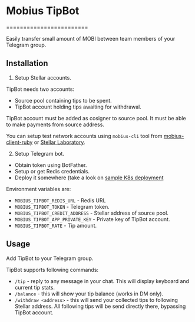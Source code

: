 # Mobius TipBot
========================

Easily transfer small amount of MOBI between team members of your Telegram group.

## Installation

1. Setup Stellar accounts.

TipBot needs two accounts:

* Source pool containing tips to be spent.
* TipBot account holding tips awaiting for withdrawal.

TipBot account must be added as cosigner to source pool. It must be able to make payments from source address.

You can setup test network accounts using `mobius-cli` tool from [mobius-client-ruby](https://github.com/mobius-network/mobius-client-ruby) or [Stellar Laboratory](https://stellar.org/laboratory).

2. Setup Telegram bot.

* Obtain token using BotFather.
* Setup or get Redis credentials.
* Deploy it somewhere (take a look on [sample K8s deployment](deploy/deployment.yaml)

Environment variables are:

* `MOBIUS_TIPBOT_REDIS_URL` - Redis URL
* `MOBIUS_TIPBOT_TOKEN` - Telegram token.
* `MOBIUS_TIPBOT_CREDIT_ADDRESS` - Stellar address of source pool.
* `MOBIUS_TIPBOT_APP_PRIVATE_KEY` - Private key of TipBot account.
* `MOBIUS_TIPBOT_RATE` - Tip amount.

## Usage

Add TipBot to your Telegram group.

TipBot supports following commands:
* `/tip` - reply to any message in your chat. This will display keyboard and current tip stats.
* `/balance` - this will show your tip balance (works in DM only).
* `/withdraw <address>` - this will send your collected tips to following Stellar address. All following tips will be send directly there, bypassing TipBot account.
